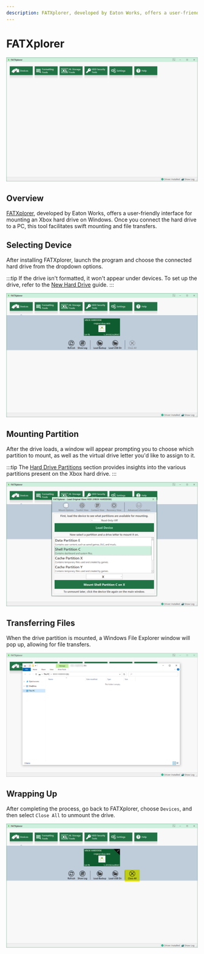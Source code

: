 ```yaml
---
description: FATXplorer, developed by Eaton Works, offers a user-friendly interface for mounting an Xbox hard drive on Windows
---
```

# FATXplorer
![FATXplorer](./images/fatxplorer_00.png)

## Overview
[FATXplorer](https://fatxplorer.eaton-works.com/), developed by Eaton Works, offers a user-friendly interface for mounting an Xbox hard drive on Windows. Once you connect the hard drive to a PC, this tool facilitates swift mounting and file transfers.

## Selecting Device
After installing FATXplorer, launch the program and choose the connected hard drive from the dropdown options.

:::tip
If the drive isn't formatted, it won't appear under devices. To set up the drive, refer to the [New Hard Drive](/project-stellar/user-guide/new-hdd/overview) guide.
:::

![FATXplorer](./images/fatxplorer_01.png)

## Mounting Partition
After the drive loads, a window will appear prompting you to choose which partition to mount, as well as the virtual drive letter you'd like to assign to it.

:::tip
The [Hard Drive Partitions](/xbox/xbox-info/hdd-partitions) section provides insights into the various partitions present on the Xbox hard drive.
:::

![FATXplorer](./images/fatxplorer_02.png)

## Transferring Files
When the drive partition is mounted, a Windows File Explorer window will pop up, allowing for file transfers.

![FATXplorer](./images/fatxplorer_03.png)

## Wrapping Up
After completing the process, go back to FATXplorer, choose ``Devices``, and then select ``Close All`` to unmount the drive.

![FATXplorer](./images/fatxplorer_04.png)
